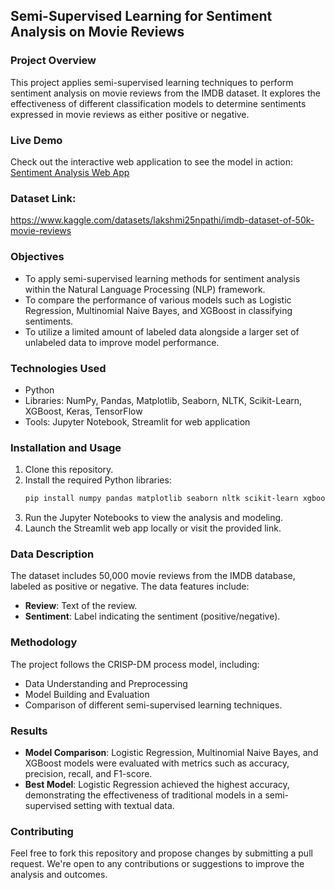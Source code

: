 ## Semi-Supervised Learning for Sentiment Analysis on Movie Reviews

### Project Overview
This project applies semi-supervised learning techniques to perform sentiment analysis on movie reviews from the IMDB dataset. It explores the effectiveness of different classification models to determine sentiments expressed in movie reviews as either positive or negative.

### Live Demo
Check out the interactive web application to see the model in action: [Sentiment Analysis Web App](http://34.125.92.133:8501/)

### Dataset Link:
https://www.kaggle.com/datasets/lakshmi25npathi/imdb-dataset-of-50k-movie-reviews

### Objectives
- To apply semi-supervised learning methods for sentiment analysis within the Natural Language Processing (NLP) framework.
- To compare the performance of various models such as Logistic Regression, Multinomial Naive Bayes, and XGBoost in classifying sentiments.
- To utilize a limited amount of labeled data alongside a larger set of unlabeled data to improve model performance.

### Technologies Used
- Python
- Libraries: NumPy, Pandas, Matplotlib, Seaborn, NLTK, Scikit-Learn, XGBoost, Keras, TensorFlow
- Tools: Jupyter Notebook, Streamlit for web application

### Installation and Usage
1. Clone this repository.
2. Install the required Python libraries:
   ```bash
   pip install numpy pandas matplotlib seaborn nltk scikit-learn xgboost keras tensorflow streamlit
   ```
3. Run the Jupyter Notebooks to view the analysis and modeling.
4. Launch the Streamlit web app locally or visit the provided link.

### Data Description
The dataset includes 50,000 movie reviews from the IMDB database, labeled as positive or negative. The data features include:
- **Review**: Text of the review.
- **Sentiment**: Label indicating the sentiment (positive/negative).

### Methodology
The project follows the CRISP-DM process model, including:
- Data Understanding and Preprocessing
- Model Building and Evaluation
- Comparison of different semi-supervised learning techniques.

### Results
- **Model Comparison**: Logistic Regression, Multinomial Naive Bayes, and XGBoost models were evaluated with metrics such as accuracy, precision, recall, and F1-score.
- **Best Model**: Logistic Regression achieved the highest accuracy, demonstrating the effectiveness of traditional models in a semi-supervised setting with textual data.

### Contributing
Feel free to fork this repository and propose changes by submitting a pull request. We're open to any contributions or suggestions to improve the analysis and outcomes.
